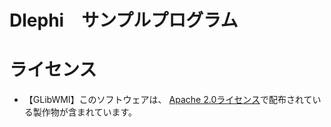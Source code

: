 # Dlephi　サンプルプログラム

# ライセンス

* 【GLibWMI】このソフトウェアは、 [Apache 2.0ライセンス](http://www.apache.org/licenses/LICENSE-2.0)で配布されている製作物が含まれています。